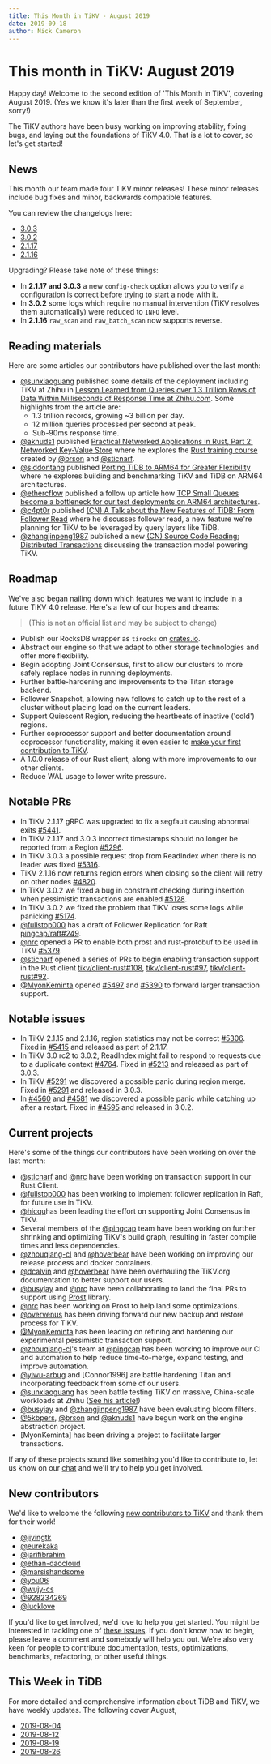 ```yaml
---
title: This Month in TiKV - August 2019
date: 2019-09-18
author: Nick Cameron
---
```


# This month in TiKV: August 2019

Happy day! Welcome to the second edition of 'This Month in TiKV', covering August 2019. (Yes we know it's later than the first week of September, sorry!)

The TiKV authors have been busy working on improving stability, fixing bugs, and laying out the foundations of TiKV 4.0. That is a lot to cover, so let's get started!

## News

This month our team made four TiKV minor releases! These minor releases include bug fixes and minor, backwards compatible features.

You can review the changelogs here:

* [3.0.3](https://github.com/tikv/tikv/releases/tag/v3.0.3)
* [3.0.2](https://github.com/tikv/tikv/releases/tag/v3.0.2)
* [2.1.17](https://github.com/tikv/tikv/releases/tag/v2.1.17)
* [2.1.16](https://github.com/tikv/tikv/releases/tag/v2.1.16)

Upgrading? Please take note of these things:

* In **2.1.17 and 3.0.3** a new `config-check` option allows you to verify a configuration is correct before trying to start a node with it.
* In **3.0.2** some logs which require no manual intervention (TiKV resolves them automatically) were reduced to `INFO` level.
* In **2.1.16** `raw_scan` and `raw_batch_scan` now supports reverse.

## Reading materials

Here are some articles our contributors have published over the last month:

* [@sunxiaoguang] published some details of the deployment including TiKV at Zhihu in [Lesson Learned from Queries over 1.3 Trillion Rows of Data Within Milliseconds of Response Time at Zhihu.com](https://pingcap.com/success-stories/lesson-learned-from-queries-over-1.3-trillion-rows-of-data-within-milliseconds-of-response-time-at-zhihu/). Some highlights from the article are:
    - 1.3 trillion records, growing ~3 billion per day.
    - 12 million queries processed per second at peak.
    - Sub-90ms response time.
* [@aknuds1] published [Practical Networked Applications in Rust, Part 2: Networked Key-Value Store](https://arveknudsen.com/posts/practical-networked-applications-in-rust/module-2/) where he explores the [Rust training course](https://github.com/pingcap/talent-plan/tree/master/rust) created by [@brson] and [@sticnarf].
* [@siddontang] published [Porting TiDB to ARM64 for Greater Flexibility](https://pingcap.com/blog/porting-tidb-to-arm64-for-greater-flexibility/) where he explores building and benchmarking TiKV and TiDB on ARM64 architectures.
* [@ethercflow] published a follow up article how [TCP Small Queues become a bottleneck for our test deployments on ARM64 architectures](https://pingcap.com/blog/how-tsq-becomes-a-performance-bottleneck-for-tikv-in-aws-arm-environment/).
* [@c4pt0r] published [(CN) A Talk about the New Features of TiDB: From Follower Read](https://pingcap.com/blog-cn/follower-read-the-new-features-of-tidb/) where he discusses follower read, a new feature we're planning for TiKV to be leveraged by query layers like TiDB.
* [@zhangjinpeng1987] published a new [(CN) Source Code Reading: Distributed Transactions](https://pingcap.com/blog-cn/tikv-source-code-reading-12/) discussing the transaction model powering TiKV.

## Roadmap

We've also began nailing down which features we want to include in a future TiKV 4.0 release. Here's a few of our hopes and dreams:

> (This is not an official list and may be subject to change)

* Publish our RocksDB wrapper as `tirocks` on [crates.io](https://crates.io/crates/tirocks/).
* Abstract our engine so that we adapt to other storage technologies and offer more flexibility.
* Begin adopting Joint Consensus, first to allow our clusters to more safely replace nodes in running deployments.
* Further battle-hardening and improvements to the Titan storage backend.
* Follower Snapshot, allowing new follows to catch up to the rest of a cluster without placing load on the current leaders.
* Support Quiescent Region, reducing the heartbeats of inactive ('cold') regions.
* Further coprocessor support and better documentation around coprocessor functionality, making it even easier to [make your first contribution to TiKV](https://pingcap.com/blog/adding-built-in-functions-to-tikv/).
* A 1.0.0 release of our Rust client, along with more improvements to our other clients.
* Reduce WAL usage to lower write pressure.

## Notable PRs

* In TiKV 2.1.17 gRPC was upgraded to fix a segfault causing abnormal exits [#5441](https://github.com/tikv/tikv/pull/5441).
* In TiKV 2.1.17 and 3.0.3 incorrect timestamps should no longer be reported from a Region [#5296](https://github.com/tikv/tikv/pull/5296).
* In TiKV 3.0.3 a possible request drop from ReadIndex when there is no leader was fixed [#5316](https://github.com/tikv/tikv/pull/5316).
* TiKV 2.1.16 now returns region errors when closing so the client will retry on other nodes [#4820](https://github.com/tikv/tikv/pull/4820).
* In TiKV 3.0.2 we fixed a bug in constraint checking during insertion when pessimistic transactions are enabled [#5128](https://.github.com/tikv/tikv/pull/5128).
* In TiKV 3.0.2 we fixed the problem that TiKV loses some logs while panicking [#5174](https://github.com/tikv/tikv/pull/5174).
* [@fullstop000] has a draft of Follower Replication for Raft [pingcap/raft#249](https://github.com/pingcap/raft-rs/issues/136).
* [@nrc] opened a PR to enable both prost and rust-protobuf to be used in TiKV [#5379](https://github.com/tikv/tikv/pull/5379).
* [@sticnarf] opened a series of PRs to begin enabling transaction support in the Rust client [tikv/client-rust#108](https://github.com/tikv/client-rust/pull/108), [tikv/client-rust#97](https://github.com/tikv/client-rust/pull/97), [tikv/client-rust#92](https://github.com/tikv/client-rust/pull/92).
* [@MyonKeminta] opened [#5497](https://github.com/tikv/tikv/pull/5407) and [#5390](https://github.com/tikv/tikv/pull/5390) to forward larger transaction support.

## Notable issues

* In TiKV 2.1.15 and 2.1.16, region statistics may not be correct [#5306](https://github.com/tikv/tikv/issues/5306). Fixed in [#5415](https://github.com/tikv/tikv/pull/5415) and released as part of 2.1.17.
* In TiKV 3.0 rc2 to 3.0.2, ReadIndex might fail to respond to requests due to a duplicate context [#4764](https://github.com/tikv/tikv/issues/4764). Fixed in [#5213](https://github.com/tikv/tikv/pull/5213) and released as part of 3.0.3.
* In TiKV [#5291](https://github.com/tikv/tikv/pull/5291) we discovered a possible panic during region merge. Fixed in [#5291](https://github.com/tikv/tikv/pull/5291) and released in 3.0.3.
* In [#4560](https://github.com/tikv/tikv/issues/4560) and [#4581](https://github.com/tikv/tikv/issues/4581) we discovered a possible panic while catching up after a restart. Fixed in [#4595](https://github.com/tikv/tikv/pull/4595) and released in 3.0.2.

## Current projects

Here's some of the things our contributors have been working on over the last month:

* [@sticnarf] and [@nrc] have been working on transaction support in our Rust Client.
* [@fullstop000] has been working to implement follower replication in Raft, for future use in TiKV.
* [@hicqu]has been leading the effort on supporting Joint Consensus in TiKV.
* Several members of the [@pingcap] team have been working on further shrinking and optimizing TiKV's build graph, resulting in faster compile times and less dependencies.
* [@zhouqiang-cl] and [@hoverbear] have been working on improving our release process and docker containers.
* [@dcalvin] and [@hoverbear] have been overhauling the TiKV.org documentation to better support our users.
* [@busyjay] and [@nrc] have been collaborating to land the final PRs to support using [Prost](https://github.com/danburkert/prost) library.
* [@nrc] has been working on Prost to help land some optimizations.
* [@overvenus] has been driving forward our new backup and restore process for TiKV.
* [@MyonKeminta] has been leading on refining and hardening our experimental pessimistic transaction support.
* [@zhouqiang-cl]'s team at [@pingcap] has been working to improve our CI and automation to help reduce time-to-merge, expand testing, and improve automation.
* [@yiwu-arbug] and [Connor1996] are battle hardening Titan and incorporating feedback from some of our users.
* [@sunxiaoguang] has been battle testing TiKV on massive, China-scale workloads at Zhihu ([See his article!](https://pingcap.com/success-stories/lesson-learned-from-queries-over-1.3-trillion-rows-of-data-within-milliseconds-of-response-time-at-zhihu/))
* [@busyjay] and [@zhangjinpeng1987] have been evaluating bloom filters.
* [@5kbpers], [@brson] and [@aknuds1] have begun work on the engine abstraction project.
* [MyonKeminta] has been driving a project to facilitate larger transactions.

If any of these projects sound like something you'd like to contribute to, let us know on our [chat](https://tikv.org/chat) and we'll try to help you get involved.

## New contributors

We'd like to welcome the following [new contributors to TiKV](https://tikv.devstats.cncf.io/d/52/new-contributors-table?orgId=1&from=1564642800000&to=1567321140000) and thank them for their work!

* [@jiyingtk]
* [@eurekaka]
* [@jarifibrahim]
* [@ethan-daocloud]
* [@marsishandsome]
* [@you06]
* [@wujy-cs]
* [@928234269]
* [@lucklove]

If you'd like to get involved, we'd love to help you get started. You might be interested in tackling one of [these issues](https://github.com/tikv/tikv/issues?q=is%3Aopen+is%3Aissue+label%3A%22D%3A+Easy%22+label%3A%22S%3A+HelpWanted%22). If you don't know how to begin, please leave a comment and somebody will help you out. We're also very keen for people to contribute documentation, tests, optimizations, benchmarks, refactoring, or other useful things.

## This Week in TiDB

For more detailed and comprehensive information about TiDB and TiKV, we have weekly updates. The following cover August,

* [2019-08-04](https://pingcap.com/weekly/2019-08-05-tidb-weekly/)
* [2019-08-12](https://pingcap.com/weekly/2019-08-12-tidb-weekly/)
* [2019-08-19](https://pingcap.com/weekly/2019-08-19-tidb-weekly/)
* [2019-08-26](https://pingcap.com/weekly/2019-08-26-tidb-weekly/)

[@sunxiaoguang]: https://github.com/sunxiaoguang
[@hoverbear]: https://github.com/hoverbear/
[@sticnarf]: https://github.com/sticnarf/
[@akunds1]: https://github.com/aknuds1
[@nrc]: https://github.com/nrc/
[@fullstop000]: https://github.com/Fullstop000
[@hicqu]: https://github.com/hicqu
[@pingcap]: https://github.com/pingcap/
[@zhouqiang-cl]: https://github.com/zhouqiang-cl
[@hoverbear]: https://github.com/hoverbear/
[@dcalvin]: https://github.com/dcalvin/
[@busyjay]: https://github.com/busyjay/
[@jiyingtk]: https://github.com/jiyingtk/
[@eurekaka]: https://github.com/eurekaka/
[@jarifibrahim]: https://github.com/jarifibrahim
[@ethan-daocloud]: https://github.com/ethan-daocloud
[@marsishandsome]: https://github.com/marsishandsome
[@you06]: https://github.com/you06
[@wujy-cs]: https://github.com/wujy-cs
[@928234269]: https://github.com/928234269
[@lucklove]: https://github.com/lucklove
[@siddontang]: https://github.com/siddontang
[@c4pt0r]: https://github.com/c4pt0r
[@ethercflow]: https://github.com/ethercflow
[@zhangjinpeng1987]: https://github.com/zhangjinpeng1987
[@overvenus]: https://github.com/overvenus
[@MyonKeminta]: https://github.com/MyonKeminta
[@yiwu-arbug]: https://github.com/yiwu-arbug
[@connor1996]: https://github.com/connor1996
[@brson]: https://github.com/brson
[@aknuds1]: https://github.com/aknuds1
[@5kbpers]: https://github.com/5kbpers
[@youjiali1995]: https://github.com/youjiali1995